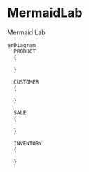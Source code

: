 # MermaidLab
Mermaid Lab

```mermaid
erDiagram
  PRODUCT
  {

  }
  
  CUSTOMER
  {

  }

  SALE
  {

  }

  INVENTORY
  {
    
  }
```
